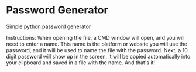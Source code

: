# Password Generator
Simple python password generator

Instructions:
When opening the file, a CMD window will open, and you will need to enter a name. This name is the platform or website you will use the password, and it will be used to name the file with the password.
Next, a 10 digit password will show up in the screen, it will be copied automatically into your clipboard and saved in a file with the name.
And that's it!